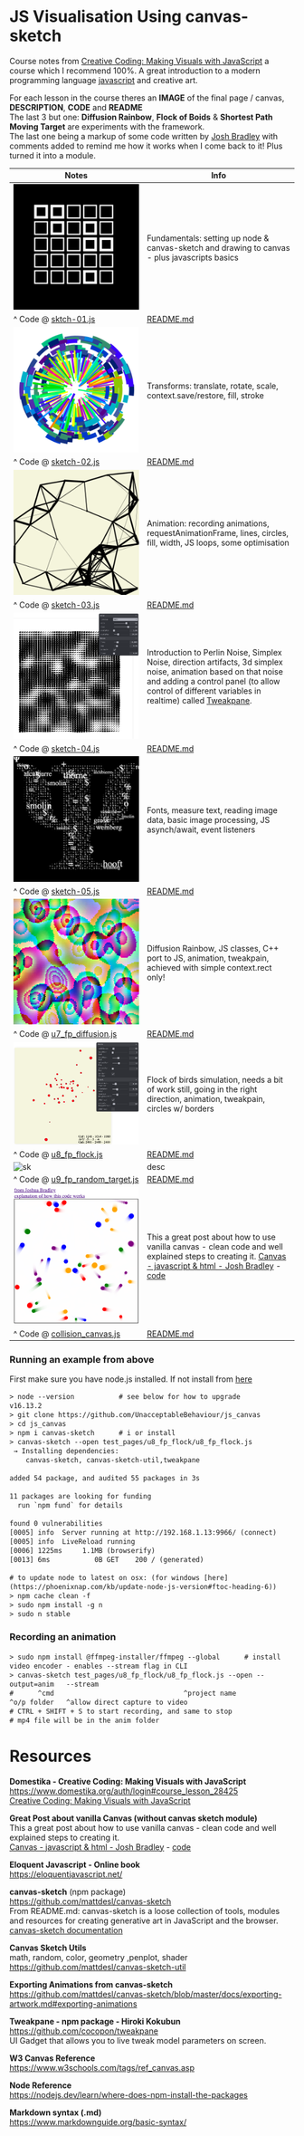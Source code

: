 # JS Visualisation Using canvas-sketch
Course notes from [Creative Coding: Making Visuals with JavaScript](https://www.domestika.org/auth/login#course_lesson_28425) a
course which I recommend 100%. A great introduction to a modern programming language [javascript](https://eloquentjavascript.net/) and creative art.
  
For each lesson in the course theres an **IMAGE** of the final page / canvas, **DESCRIPTION**, **CODE** and **README**  
The last 3 but one: **Diffusion Rainbow**, **Flock of Boids** & **Shortest Path Moving Target** are experiments with the framework.  
The last one being a markup of some code written by [Josh Bradley](https://joshbradley.me/object-collisions-with-canvas/) 
with comments added to remind me how it works when I come back to it! Plus turned it into a module.  
  
| Notes | Info | 
| - | - | 
| ![sk](https://github.com/UnacceptableBehaviour/js_canvas/blob/master/test_pages/u2_fundamentals/sketches/output/01/2022.01.06-20.50.29.png) | Fundamentals: setting up node & canvas-sketch and drawing to canvas - plus javascripts basics |
| ^ Code @ [sktch-01.js](https://github.com/UnacceptableBehaviour/js_canvas/blob/2eef344c56e5ee552d4d128f4e41e0568ad040a2/test_pages/u2_fundamentals/sketches/sktch-01.js) | [README.md](https://github.com/UnacceptableBehaviour/js_canvas/blob/master/test_pages/u2_fundamentals/README.md) | 
| ![sk](https://github.com/UnacceptableBehaviour/js_canvas/blob/master/test_pages/u3_sktch_transform/2022.01.07-20.37.22.png) | Transforms: translate, rotate, scale, context.save/restore, fill, stroke |
| ^ Code @ [sketch-02.js](https://github.com/UnacceptableBehaviour/js_canvas/blob/20e8c06d827270aef5b03e4ad834fe849d9bf727/test_pages/u3_sktch_transform/sketch-02.js) | [README.md](https://github.com/UnacceptableBehaviour/js_canvas/blob/master/test_pages/u3_sktch_transform/README.md) | 
| ![sk](https://github.com/UnacceptableBehaviour/js_canvas/blob/master/test_pages/u4_animation/2022.01.08-13.31.47.png) | Animation: recording animations, requestAnimationFrame, lines, circles, fill, width, JS loops, some optimisation |
| ^ Code @ [sketch-03.js](https://github.com/UnacceptableBehaviour/js_canvas/blob/4615bddb2019897e88c26f46f8d1523d82b4e808/test_pages/u4_animation/sketch-03.js) | [README.md](https://github.com/UnacceptableBehaviour/js_canvas/blob/master/test_pages/u4_animation/README.md) | 
| ![sk](https://github.com/UnacceptableBehaviour/js_canvas/blob/master/test_pages/u5_noise/perlin_tweakpane.png) | Introduction to Perlin Noise, Simplex Noise, direction artifacts, 3d simplex noise, animation based on that noise and adding a control panel (to allow control of different variables in realtime) called [Tweakpane](https://github.com/cocopon/tweakpane). |
| ^ Code @ [sketch-04.js](https://github.com/UnacceptableBehaviour/js_canvas/blob/786d5cbb875ec367ea4c766a493bdc08a5bef751/test_pages/u5_noise/sketch-04.js) | [README.md](https://github.com/UnacceptableBehaviour/js_canvas/blob/master/test_pages/u5_noise/README.md) | 
| ![sk](https://github.com/UnacceptableBehaviour/js_canvas/blob/master/test_pages/u6_text_fill/2022.01.12-20.08.04.png) | Fonts, measure text, reading image data, basic image processing, JS asynch/await, event listeners |
| ^ Code @ [sketch-05.js](https://github.com/UnacceptableBehaviour/js_canvas/blob/9597c3b8d717ad8bb9a5bafb4cd04bf7bbcc772c/test_pages/u6_text_fill/sketch-05.js) | [README.md](https://github.com/UnacceptableBehaviour/js_canvas/blob/master/test_pages/u6_text_fill/README.md) | 
| ![sk](https://github.com/UnacceptableBehaviour/js_canvas/blob/master/test_pages/u7_fp_diffusion/imgs/diff_arch_rdMe.png) | Diffusion Rainbow, JS classes, C++ port to JS, animation, tweakpain, achieved with simple context.rect only!  |
| ^ Code @ [u7_fp_diffusion.js](https://github.com/UnacceptableBehaviour/js_canvas/blob/master/test_pages/u7_fp_diffusion/u7_fp_diffusion.js) | [README.md](https://github.com/UnacceptableBehaviour/js_canvas/blob/master/test_pages/u7_fp_diffusion/README.md) | 
| ![sk](https://github.com/UnacceptableBehaviour/js_canvas/blob/master/test_pages/u8_fp_flock/2022.01.14-14.20.53.png) | Flock of birds simulation, needs a bit of work still, going in the right direction, animation, tweakpain, circles w/ borders |
| ^ Code @ [u8_fp_flock.js](https://github.com/UnacceptableBehaviour/js_canvas/blob/master/test_pages/u8_fp_flock/u8_fp_flock.js) | [README.md](https://github.com/UnacceptableBehaviour/js_canvas/blob/master/test_pages/u8_fp_flock/README.md) | 
| ![sk]() | desc |
| ^ Code @ [u9_fp_random_target.js](https://github.com/UnacceptableBehaviour/js_canvas/blob/master/test_pages/u9_fp_random_target/u9_fp_random_target.js) | [README.md](https://github.com/UnacceptableBehaviour/js_canvas/blob/master/test_pages/u9_fp_random_target/README.md) |
| ![sk](https://github.com/UnacceptableBehaviour/js_canvas/blob/master/js_lib_test_CORS_issue/collision_canvas.png) | This a great post about how to use vanilla canvas - clean code and well explained steps to creating it. [Canvas - javascript & html - Josh Bradley](https://joshbradley.me/object-collisions-with-canvas/) - [code](https://gist.github.com/joshuabradley012/bd2bc96bbe1909ca8555a792d6a36e04)|
| ^ Code @ [collision_canvas.js](https://github.com/UnacceptableBehaviour/js_canvas/blob/master/js_lib_test_CORS_issue/collision_canvas.js) | [README.md](https://github.com/UnacceptableBehaviour/js_canvas/blob/master/js_lib_test_CORS_issue/README.md) | 


### Running an example from above
First make sure you have node.js installed. If not install from [here](https://nodejs.org/en/download/)
  
```
> node --version           # see below for how to upgrade
v16.13.2
> git clone https://github.com/UnacceptableBehaviour/js_canvas
> cd js_canvas
> npm i canvas-sketch      # i or install
> canvas-sketch --open test_pages/u8_fp_flock/u8_fp_flock.js
 → Installing dependencies:  
    canvas-sketch, canvas-sketch-util,tweakpane  

added 54 package, and audited 55 packages in 3s

11 packages are looking for funding
  run `npm fund` for details

found 0 vulnerabilities
[0005] info  Server running at http://192.168.1.13:9966/ (connect)
[0005] info  LiveReload running
[0006] 1225ms     1.1MB (browserify)
[0013] 6ms           0B GET    200 / (generated)

# to update node to latest on osx: (for windows [here](https://phoenixnap.com/kb/update-node-js-version#ftoc-heading-6))
> npm cache clean -f
> sudo npm install -g n
> sudo n stable
```

### Recording an animation
```
> sudo npm install @ffmpeg-installer/ffmpeg --global      # install video encoder - enables --stream flag in CLI
> canvas-sketch test_pages/u8_fp_flock/u8_fp_flock.js --open --output=anim   --stream   
#      ^cmd                                ^project name              ^o/p folder   ^allow direct capture to video
# CTRL + SHIFT + S to start recording, and same to stop
# mp4 file will be in the anim folder
```

  


# Resources
**Domestika - Creative Coding: Making Visuals with JavaScript**    
https://www.domestika.org/auth/login#course_lesson_28425  
[Creative Coding: Making Visuals with JavaScript](https://www.domestika.org/auth/login#course_lesson_28425)  
  
**Great Post about vanilla Canvas (without canvas sketch module)**  
This a great post about how to use vanilla canvas - clean code and well explained steps to creating it.  
[Canvas - javascript & html - Josh Bradley](https://joshbradley.me/object-collisions-with-canvas/) - [code](https://gist.github.com/joshuabradley012/bd2bc96bbe1909ca8555a792d6a36e04)  
  
**Eloquent Javascript - Online book**    
https://eloquentjavascript.net/  
  
**canvas-sketch** (npm package)  
https://github.com/mattdesl/canvas-sketch  
From README.md: canvas-sketch is a loose collection of tools, modules and resources for creating generative art in JavaScript and the browser.  
[canvas-sketch documentation](https://github.com/mattdesl/canvas-sketch/blob/master/docs/README.md)  
  
**Canvas Sketch Utils**  
math, random, color, geometry ,penplot, shader  
https://github.com/mattdesl/canvas-sketch-util  
  
**Exporting Animations from canvas-sketch**  
https://github.com/mattdesl/canvas-sketch/blob/master/docs/exporting-artwork.md#exporting-animations  
  
**Tweakpane - npm package - Hiroki Kokubun**  
https://github.com/cocopon/tweakpane  
UI Gadget that allows you to live tweak model parameters on screen.  
  
**W3 Canvas Reference**  
https://www.w3schools.com/tags/ref_canvas.asp  
  
**Node Reference**  
https://nodejs.dev/learn/where-does-npm-install-the-packages  
  
**Markdown syntax (.md)**  
https://www.markdownguide.org/basic-syntax/  




